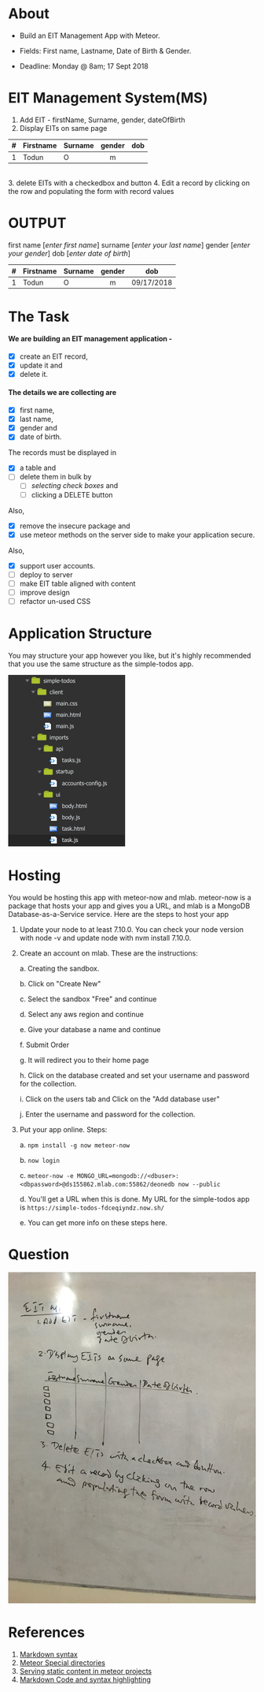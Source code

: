 # About
- Build an EIT Management App with Meteor.

- Fields: First name, Lastname, Date of Birth & Gender.

- Deadline: Monday @ 8am; 17 Sept 2018

# EIT Management System(MS)

1. Add EIT - firstName, Surname, gender, dateOfBirth
2. Display EITs on same page


| # | Firstname | Surname | gender  | dob     |
| - | --------- | :------ | :-----: | :----:  |
| 1 |   Todun   | O       |    m    |         |


​           
3. delete EITs with a checkedbox and button
4. Edit a record by clicking on the row and populating the form with record values


# OUTPUT

first name  	[_enter first name_]
surname     	[_enter your last name_]
gender      	[_enter your gender_]
dob         	[_enter date of birth_]

| # | Firstname | Surname | gender  | dob        |
| - | --------- | :------ | :-----: | :----:     |
| 1 |   Todun   | O       |    m    | 09/17/2018 |



# The Task

#### We are building an EIT management application - 

- [x] create an EIT record, 
- [x] update it and 
- [x] delete it. 

#### The details we are collecting are 
- [x] first name, 
- [x] last name, 
- [x] gender and 
- [x] date of birth. 

The records must be displayed in 
- [x] a table and 
- [ ] delete them in bulk by   
    - [ ] *selecting check boxes* and 
    - [ ] clicking a DELETE button
      
Also, 
- [x] remove the insecure package and 
- [x] use meteor methods on the server side to make your application secure. 

Also, 
- [x] support user accounts.
- [ ] deploy to server
- [ ] make EIT table aligned with content
- [ ] improve design
- [ ] refactor un-used CSS

# Application Structure
You may structure your app however you like, but it's highly recommended that you use 
the same structure as the simple-todos app.

![alt text](public/images/meteor-hw-folder-structure.png "Recommended Structure of assignment app.")


# Hosting
You would be hosting this app with meteor-now and mlab. meteor-now is a package 
that hosts your app and gives you a URL, and mlab is a MongoDB Database-as-a-Service 
service. Here are the steps to host your app

1. Update your node to at least 7.10.0. You can check your node version with node -v 
    and update node with nvm install 7.10.0.
2. Create an account on mlab. These are the instructions:

    a. Creating the sandbox.

    b. Click on  "Create New"

    c. Select the sandbox "Free" and continue

    d. Select any aws region and  continue
    
    e. Give your database a name and continue
    
    f. Submit Order

    g. It will redirect you to their home page

    h. Click on the database created and set your username and password for the collection.

    i. Click on the users tab and Click on the "Add database user"

    j. Enter the username and password for the collection.
3. Put your app online. Steps:

    a. `npm install -g now meteor-now`

    b. `now login`

    c. `meteor-now -e MONGO_URL=mongodb://<dbuser>:<dbpassword>@ds155862.mlab.com:55862/deonedb now --public`

    d. You'll get a URL when this is done. My URL for the simple-todos app is `https://simple-todos-fdceqiyndz.now.sh/`

    e. You can get more info on these steps here.

# Question
![alt text](public/images/meteor-hw.jpg "Meteor Assignment Question")

# References
1. [Markdown syntax](https://github.com/adam-p/markdown-here/wiki/Markdown-Cheatsheet#tables)
2. [Meteor Special directories](https://guide.meteor.com/structure.html#special-directories)
3. [Serving static content in meteor projects](https://stackoverflow.com/a/21341394/773257)
4. [Markdown Code and syntax highlighting](https://github.com/adam-p/markdown-here/wiki/Markdown-Cheatsheet#code) 